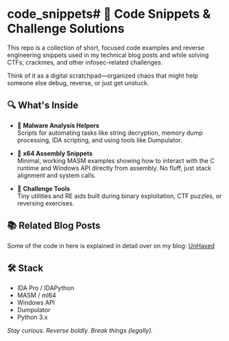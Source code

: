 # code_snippets# 🧠 Code Snippets & Challenge Solutions

This repo is a collection of short, focused code examples and reverse engineering snippets used in my technical blog posts and while solving CTFs, crackmes, and other infosec-related challenges.

Think of it as a digital scratchpad—organized chaos that might help someone else debug, reverse, or just get unstuck.

## 🔍 What's Inside

- 🔐 **Malware Analysis Helpers**  
  Scripts for automating tasks like string decryption, memory dump processing, IDA scripting, and using tools like Dumpulator.

- 🧾 **x64 Assembly Snippets**  
  Minimal, working MASM examples showing how to interact with the C runtime and Windows API directly from assembly. No fluff, just stack alignment and system calls.

- 🎯 **Challenge Tools**  
  Tiny utilities and RE aids built during binary exploitation, CTF puzzles, or reversing exercises.

## 📚 Related Blog Posts

Some of the code in here is explained in detail over on my blog: [UnHaxed](https://unhaxed.com)


## 🛠️ Stack

- IDA Pro / IDAPython
- MASM / ml64
- Windows API
- Dumpulator
- Python 3.x

_Stay curious. Reverse boldly. Break things (legally)._

